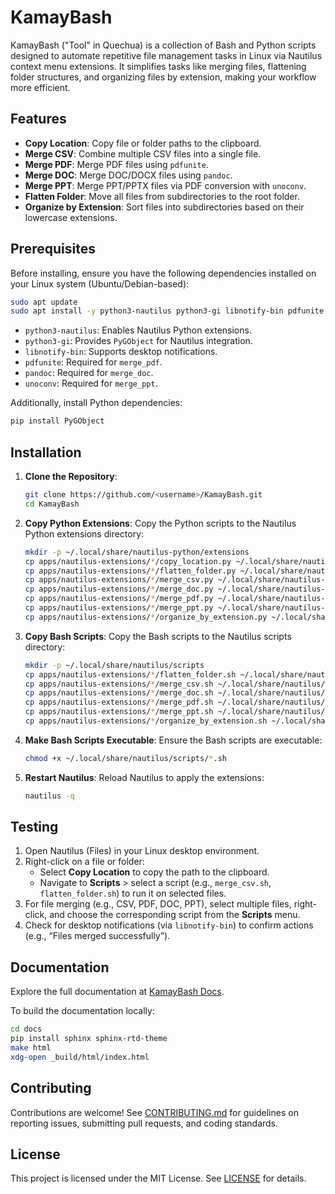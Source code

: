 # KamayBash

KamayBash ("Tool" in Quechua) is a collection of Bash and Python scripts designed to automate repetitive file management tasks in Linux via Nautilus context menu extensions. It simplifies tasks like merging files, flattening folder structures, and organizing files by extension, making your workflow more efficient.

## Features

- **Copy Location**: Copy file or folder paths to the clipboard.
- **Merge CSV**: Combine multiple CSV files into a single file.
- **Merge PDF**: Merge PDF files using `pdfunite`.
- **Merge DOC**: Merge DOC/DOCX files using `pandoc`.
- **Merge PPT**: Merge PPT/PPTX files via PDF conversion with `unoconv`.
- **Flatten Folder**: Move all files from subdirectories to the root folder.
- **Organize by Extension**: Sort files into subdirectories based on their lowercase extensions.

## Prerequisites

Before installing, ensure you have the following dependencies installed on your Linux system (Ubuntu/Debian-based):

```bash
sudo apt update
sudo apt install -y python3-nautilus python3-gi libnotify-bin pdfunite pandoc unoconv
```

- `python3-nautilus`: Enables Nautilus Python extensions.
- `python3-gi`: Provides `PyGObject` for Nautilus integration.
- `libnotify-bin`: Supports desktop notifications.
- `pdfunite`: Required for `merge_pdf`.
- `pandoc`: Required for `merge_doc`.
- `unoconv`: Required for `merge_ppt`.

Additionally, install Python dependencies:

```bash
pip install PyGObject
```

## Installation

1. **Clone the Repository**:

   ```bash
   git clone https://github.com/<username>/KamayBash.git
   cd KamayBash
   ```

2. **Copy Python Extensions**:
   Copy the Python scripts to the Nautilus Python extensions directory:

   ```bash
   mkdir -p ~/.local/share/nautilus-python/extensions
   cp apps/nautilus-extensions/*/copy_location.py ~/.local/share/nautilus-python/extensions/
   cp apps/nautilus-extensions/*/flatten_folder.py ~/.local/share/nautilus-python/extensions/
   cp apps/nautilus-extensions/*/merge_csv.py ~/.local/share/nautilus-python/extensions/
   cp apps/nautilus-extensions/*/merge_doc.py ~/.local/share/nautilus-python/extensions/
   cp apps/nautilus-extensions/*/merge_pdf.py ~/.local/share/nautilus-python/extensions/
   cp apps/nautilus-extensions/*/merge_ppt.py ~/.local/share/nautilus-python/extensions/
   cp apps/nautilus-extensions/*/organize_by_extension.py ~/.local/share/nautilus-python/extensions/
   ```

3. **Copy Bash Scripts**:
   Copy the Bash scripts to the Nautilus scripts directory:

   ```bash
   mkdir -p ~/.local/share/nautilus/scripts
   cp apps/nautilus-extensions/*/flatten_folder.sh ~/.local/share/nautilus/scripts/
   cp apps/nautilus-extensions/*/merge_csv.sh ~/.local/share/nautilus/scripts/
   cp apps/nautilus-extensions/*/merge_doc.sh ~/.local/share/nautilus/scripts/
   cp apps/nautilus-extensions/*/merge_pdf.sh ~/.local/share/nautilus/scripts/
   cp apps/nautilus-extensions/*/merge_ppt.sh ~/.local/share/nautilus/scripts/
   cp apps/nautilus-extensions/*/organize_by_extension.sh ~/.local/share/nautilus/scripts/
   ```

4. **Make Bash Scripts Executable**:
   Ensure the Bash scripts are executable:

   ```bash
   chmod +x ~/.local/share/nautilus/scripts/*.sh
   ```

5. **Restart Nautilus**:
   Reload Nautilus to apply the extensions:

   ```bash
   nautilus -q
   ```

## Testing

1. Open Nautilus (Files) in your Linux desktop environment.
2. Right-click on a file or folder:
   - Select **Copy Location** to copy the path to the clipboard.
   - Navigate to **Scripts** > select a script (e.g., `merge_csv.sh`, `flatten_folder.sh`) to run it on selected files.
3. For file merging (e.g., CSV, PDF, DOC, PPT), select multiple files, right-click, and choose the corresponding script from the **Scripts** menu.
4. Check for desktop notifications (via `libnotify-bin`) to confirm actions (e.g., “Files merged successfully”).

## Documentation

Explore the full documentation at [KamayBash Docs](https://luisvinatea.github.io/KamayBash/).

To build the documentation locally:

```bash
cd docs
pip install sphinx sphinx-rtd-theme
make html
xdg-open _build/html/index.html
```

## Contributing

Contributions are welcome! See [CONTRIBUTING.md](CONTRIBUTING.md) for guidelines on reporting issues, submitting pull requests, and coding standards.

## License

This project is licensed under the MIT License. See [LICENSE](LICENSE) for details.
